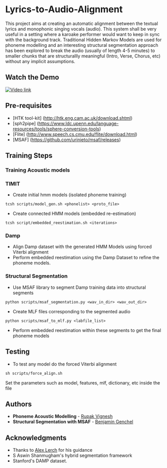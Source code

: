 # Lyrics-to-Audio-Alignment
This project aims at creating an automatic alignment between the textual lyrics and monophonic singing vocals (audio). This system shall be very useful in a setting where a karoake performer would want to keep in sync with the background track. Traditional Hidden Markov Models are used for phoneme modelling and an interesting structural segmentation approach has been explored to break the audio (usually of length 4-5 minutes) to smaller chunks that are structurallly meaningful (Intro, Verse, Chorus, etc) without any implicit assumptions.

## Watch the Demo
[![Video link](https://github.com/rupakvignesh/Lyrics-to-Audio-Alignment/blob/master/Damp_Dataset/misc_items/demo_l2a.png)](https://www.youtube.com/watch?v=w-6tgVNj1go)

## Pre-requisites

* [HTK tool-kit] (http://htk.eng.cam.ac.uk/download.shtml)
* [sph2pipe] (https://www.ldc.upenn.edu/language-resources/tools/sphere-conversion-tools)
* [Flite] (http://www.speech.cs.cmu.edu/flite/download.html)
* [MSAF] (https://github.com/urinieto/msaf/releases)

## Training Steps

### Training Acoustic models

### TIMIT
* Create initial hmm models (isolated phoneme training)
```
tcsh scripts/model_gen.sh <phonelist> <proto_file>
```
* Create connected HMM models (embedded re-estimation)
```
tcsh script/embedded_reestimation.sh <iterations>
```

### Damp
* Align Damp dataset with the generated HMM Models using forced Viterbi alignment
* Perform embedded reestimation using the Damp Dataset to refine the phoneme models.

### Structural Segmentation
* Use MSAF library to segment Damp training data into structural segments
```
python scripts/msaf_segmentation.py <wav_in_dir> <wav_out_dir>
```
* Create MLF files corresponding to the segmented audio
```
python scripts/msaf_to_mlf.py <labfile_list>
```
* Perform embedded reestimation within these segments to get the final phoneme models

## Testing
* To test any model do the forced Viterbi alignment
```
sh scripts/force_align.sh
``` 
Set the parameters such as model, features, mlf, dictionary, etc inside the file

## Authors

* **Phoneme Acoustic Modelling** - [Rupak Vignesh](https://github.com/rupakvignesh)
* **Structural Segmentation with MSAF** - [Benjamin Genchel](https://github.com/bgenchel)

## Acknowledgments

* Thanks to [Alex Lerch](https://github.com/alexanderlerch) for his guidance
* S Aswin Shanmugham's hybrid segmentation framework
* Stanford's DAMP dataset.
